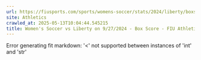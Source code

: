 ```yaml
---
url: https://fiusports.com/sports/womens-soccer/stats/2024/liberty/boxscore/12506
site: Athletics
crawled_at: 2025-05-13T10:04:44.545215
title: Women's Soccer vs Liberty on 9/27/2024 - Box Score - FIU Athletics
---
```


Error generating fit markdown: '<' not supported between instances of 'int' and 'str'